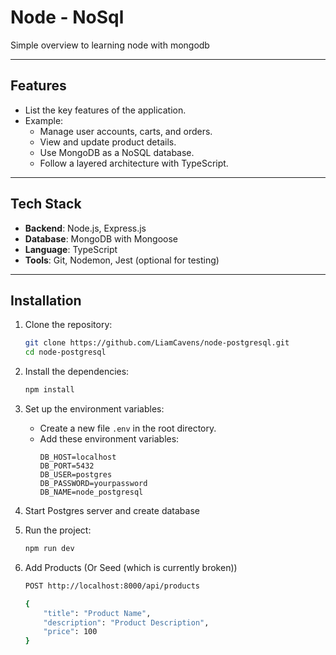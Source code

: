 # Node - NoSql

Simple overview to learning node with mongodb

---

## Features

- List the key features of the application.
- Example:
  - Manage user accounts, carts, and orders.
  - View and update product details.
  - Use MongoDB as a NoSQL database.
  - Follow a layered architecture with TypeScript.

---

## Tech Stack

- **Backend**: Node.js, Express.js
- **Database**: MongoDB with Mongoose
- **Language**: TypeScript
- **Tools**: Git, Nodemon, Jest (optional for testing)

---

## Installation

1. Clone the repository:
   ```bash
   git clone https://github.com/LiamCavens/node-postgresql.git
   cd node-postgresql
    ```
2. Install the dependencies:
    ```bash
    npm install
    ```

3. Set up the environment variables:
    - Create a new file `.env` in the root directory.
    - Add these environment variables:
      ```env
      DB_HOST=localhost
      DB_PORT=5432
      DB_USER=postgres
      DB_PASSWORD=yourpassword
      DB_NAME=node_postgresql
      ```

4. Start Postgres server and create database

5. Run the project:
    ```bash
    npm run dev
    ```

6. Add Products (Or Seed (which is currently broken))
    ```bash
    POST http://localhost:8000/api/products

    {
        "title": "Product Name",
        "description": "Product Description",
        "price": 100
    }
    ```